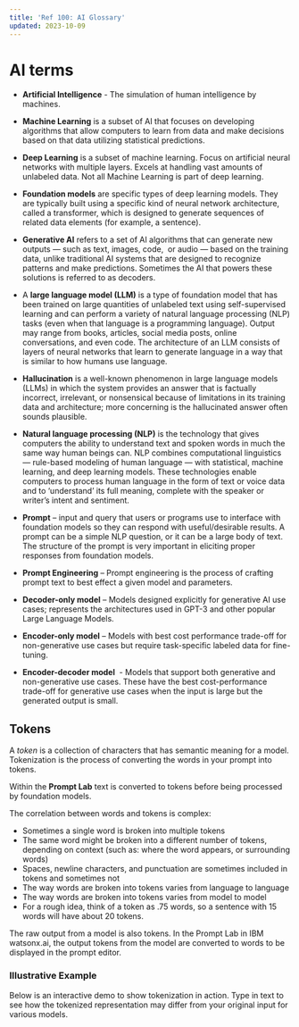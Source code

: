 ```yaml
---
title: 'Ref 100: AI Glossary'
updated: 2023-10-09
---
```


# AI terms
- **Artificial Intelligence** - The simulation of human intelligence by machines.

- **Machine Learning** is a subset of AI that focuses on developing algorithms that allow computers to learn from data and make decisions based on that data utilizing statistical predictions.

- **Deep Learning** is a subset of machine learning.  Focus on artificial neural networks with multiple layers.  Excels at handling vast amounts of unlabeled data. Not all Machine Learning is part of deep learning. 

- **Foundation models** are specific types of deep learning models.  They are typically built using a specific kind of neural network architecture, called a transformer, which is designed to generate sequences of related data elements (for example, a sentence).

- **Generative AI** refers to a set of AI algorithms that can generate new outputs — such as text, images, code,  or audio — based on the training data, unlike traditional AI systems that are designed to recognize patterns and make predictions. Sometimes the AI that powers these solutions is referred to as decoders.

- A **large language model (LLM)** is a type of foundation model that has been trained on large quantities of unlabeled text using self-supervised learning and can perform a variety of natural language processing (NLP) tasks (even when that language is a programming language). Output may range from books, articles, social media posts, online conversations, and even code. The architecture of an LLM consists of layers of neural networks that learn to generate language in a way that is similar to how humans use language. 

- **Hallucination** is a well-known phenomenon in large language models (LLMs) in which the system provides an answer that is factually incorrect, irrelevant, or nonsensical because of limitations in its training data and architecture; more concerning is the hallucinated answer often sounds plausible.

- **Natural language processing (NLP)** is the technology that gives computers the ability to understand text and spoken words in much the same way human beings can. NLP combines computational linguistics — rule-based modeling of human language — with statistical, machine learning, and deep learning models. These technologies enable computers to process human language in the form of text or voice data and to ‘understand’ its full meaning, complete with the speaker or writer’s intent and sentiment.

- **Prompt** – input and query that users or programs use to interface with foundation models so they can respond with useful/desirable results. A prompt can be a simple NLP question, or it can be a large body of text. The structure of the prompt is very important in eliciting proper responses from foundation models. 

- **Prompt Engineering** – Prompt engineering is the process of crafting prompt text to best effect a given model and parameters.

- **Decoder-only model** – Models designed explicitly for generative AI use cases; represents the architectures used in GPT-3 and other popular Large Language Models.

- **Encoder-only model** – Models with best cost performance trade-off for non-generative use cases but require task-specific labeled data for fine-tuning.
 
- **Encoder-decoder model**  - Models that support both generative and non-generative use cases. These have the best cost-performance trade-off for generative use cases when the input is large but the generated output is small.


## Tokens

A _token_ is a collection of characters that has semantic meaning for a model. Tokenization is the process of converting the words in your prompt into tokens.

Within the **Prompt Lab** text is converted to tokens before being processed by foundation models.

The correlation between words and tokens is complex:

- Sometimes a single word is broken into multiple tokens
- The same word might be broken into a different number of tokens, depending on context (such as: where the word appears, or surrounding words)
- Spaces, newline characters, and punctuation are sometimes included in tokens and sometimes not
- The way words are broken into tokens varies from language to language
- The way words are broken into tokens varies from model to model
- For a rough idea, think of a token as .75 words, so a sentence with 15 words will have about 20 tokens.

The raw output from a model is also tokens. In the Prompt Lab in IBM watsonx.ai, the output tokens from the model are converted to words to be displayed in the prompt editor.

### Illustrative Example

Below is an interactive demo to show tokenization in action. Type in text to see how the tokenized representation may differ from your original input for various models.

<TokenizationApplet/>
